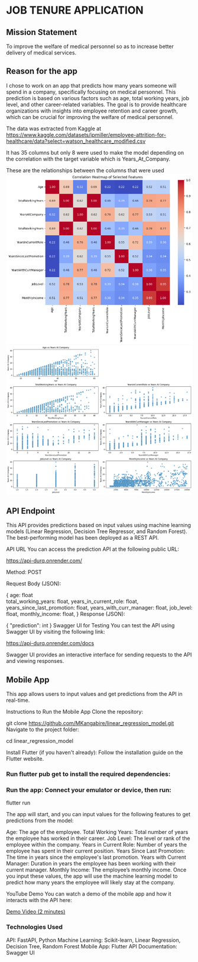 JOB TENURE APPLICATION
======================

Mission Statement
-----------------
To improve the welfare of medical personnel so as to increase better delivery of medical services.

Reason for the app
------------------

I chose to work on an app that predicts how many years someone will spend in a company, specifically focusing on medical personnel. This prediction is based on various factors such as age, total working years, job level, and other career-related variables. The goal is to provide healthcare organizations with insights into employee retention and career growth, which can be crucial for improving the welfare of medical personnel. 

The data was extracted from Kaggle at https://www.kaggle.com/datasets/jpmiller/employee-attrition-for-healthcare/data?select=watson_healthcare_modified.csv

It has 35 columns but only 8 were used to make the model depending on the correlation with the target variable which is Years_At_Company.

These are the relationships between the columns that were used
![correlationheatmap](image-1.png)
![Visualization distribution](download%20(2).png)

API Endpoint
------------

This API provides predictions based on input values using machine learning models (Linear Regression, Decision Tree Regressor, and Random Forest). The best-performing model has been deployed as a REST API.

API URL
You can access the prediction API at the following public URL:

https://api-durq.onrender.com/

Method: POST

Request Body (JSON):


{
    age: float  
    total_working_years: float,
    years_in_current_role: float,
    years_since_last_promotion: float,
    years_with_curr_manager: float,
    job_level: float,
    monthly_income: float,
}
Response (JSON):


{
  "prediction": int
}
Swagger UI for Testing
You can test the API using Swagger UI by visiting the following link:

https://api-durq.onrender.com/docs

Swagger UI provides an interactive interface for sending requests to the API and viewing responses.

Mobile App
-----------

This app allows users to input values and get predictions from the API in real-time.

Instructions to Run the Mobile App
Clone the repository:


 
git clone https://github.com/MKangabire/linear_regression_model.git
Navigate to the project folder:


 
cd linear_regression_model

Install Flutter (if you haven't already): Follow the installation guide on the Flutter website.

### Run flutter pub get to install the required dependencies:


### Run the app: Connect your emulator or device, then run:

flutter run

The app will start, and you can input values for the following features to get predictions from the model:

Age: The age of the employee.
Total Working Years: Total number of years the employee has worked in their career.
Job Level: The level or rank of the employee within the company.
Years in Current Role: Number of years the employee has spent in their current position.
Years Since Last Promotion: The time in years since the employee's last promotion.
Years with Current Manager: Duration in years the employee has been working with their current manager.
Monthly Income: The employee’s monthly income.
Once you input these values, the app will use the machine learning model to predict how many years the employee will likely stay at the company.

YouTube Demo
You can watch a demo of the mobile app and how it interacts with the API here:

[Demo Video (2 minutes)](https://drive.google.com/file/d/1EvXOjwYqWGygexRpijTr3BMNkT1kMEq7/view?usp=sharing)

### Technologies Used
API: FastAPI, Python
Machine Learning: Scikit-learn, Linear Regression, Decision Tree, Random Forest
Mobile App: Flutter
API Documentation: Swagger UI